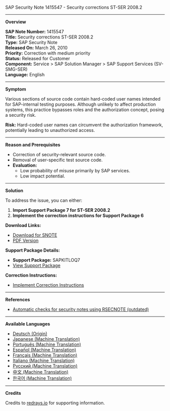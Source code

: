 SAP Security Note 1415547 - Security corrections ST-SER 2008.2

---

**Overview**

**SAP Note Number:** 1415547  
**Title:** Security corrections ST-SER 2008.2  
**Type:** SAP Security Note  
**Released On:** March 26, 2010  
**Priority:** Correction with medium priority  
**Status:** Released for Customer  
**Component:** Service > SAP Solution Manager > SAP Support Services (SV-SMG-SER)  
**Language:** English  

---

**Symptom**

Various sections of source code contain hard-coded user names intended for SAP-internal testing purposes. Although unlikely to affect production systems, this practice bypasses roles and the authorization concept, posing a security risk.

**Risk:** Hard-coded user names can circumvent the authorization framework, potentially leading to unauthorized access.

---

**Reason and Prerequisites**

- Correction of security-relevant source code.
- Removal of user-specific test source code.
- **Evaluation:**
  - Low probability of misuse primarily by SAP services.
  - Low impact potential.

---

**Solution**

To address the issue, you can either:

1. **Import Support Package 7 for ST-SER 2008.2**
2. **Implement the correction instructions for Support Package 6**

**Download Links:**

- [Download for SNOTE](https://notesdownloads.sap.com/note/0040000008346192017)
- [PDF Version](https://userapps.support.sap.com/sap/support/sfm/notes/print/0001415547?language=en-US&token=1B6A7B4559E079C55DD97251C89290E6)

**Support Package Details:**

- **Support Package:** SAPKITLOQ7
- [View Support Package](https://me.sap.com/supportpackage/SAPKITLOQ7)

**Correction Instructions:**

- [Implement Correction Instructions](https://me.sap.com/corrins/0001415547/401)

---

**References**

- [Automatic checks for security notes using RSECNOTE (outdated)](https://me.sap.com/notes/888889)

---

**Available Languages**

- [Deutsch (Origin)](https://me.sap.com/notes/0001415547/D)
- [Japanese (Machine Translation)](https://me.sap.com/notes/0001415547/J)
- [Português (Machine Translation)](https://me.sap.com/notes/0001415547/P)
- [Español (Machine Translation)](https://me.sap.com/notes/0001415547/S)
- [Français (Machine Translation)](https://me.sap.com/notes/0001415547/F)
- [Italiano (Machine Translation)](https://me.sap.com/notes/0001415547/I)
- [Русский (Machine Translation)](https://me.sap.com/notes/0001415547/R)
- [中文 (Machine Translation)](https://me.sap.com/notes/0001415547/1)
- [한국어 (Machine Translation)](https://me.sap.com/notes/0001415547/3)

---

**Credits**

Credits to [redrays.io](https://redrays.io) for supporting information.